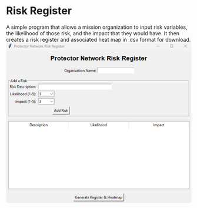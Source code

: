 # Risk Register
A simple program that allows a mission organization to input risk variables, the likelihood of those risk, and the impact that they would have. It then creates a risk register and associated heat map in .csv format for download.<br>
![Overview diagram](images/riskregister.png)
